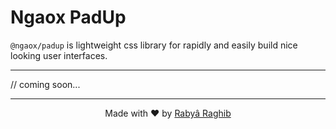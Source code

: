 # Ngaox PadUp

`@ngaox/padup` is lightweight css library for rapidly and easily build nice looking user interfaces.

---

// coming soon...

---

<p align="center">Made with ❤️ by <a href="https://www.rabraghib.me">Rabyâ Raghib</a></p>
